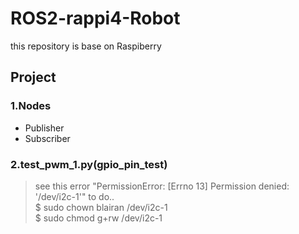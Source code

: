 # ROS2-rappi4-Robot
this repository is base on Raspiberry

## Project

### 1.Nodes
- Publisher
- Subscriber

### 2.test_pwm_1.py(gpio_pin_test)
> see this error "PermissionError: [Errno 13] Permission denied: '/dev/i2c-1'"  to do.. \
$ sudo chown blairan /dev/i2c-1 \
$ sudo chmod g+rw /dev/i2c-1
